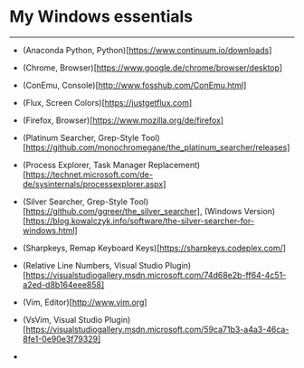 # My Windows essentials
--------------------

- (Anaconda Python, Python)[https://www.continuum.io/downloads]
- (Chrome, Browser)[https://www.google.de/chrome/browser/desktop]
- (ConEmu, Console)[http://www.fosshub.com/ConEmu.html]
- (Flux, Screen Colors)[https://justgetflux.com]
- (Firefox, Browser)[https://www.mozilla.org/de/firefox]
- (Platinum Searcher, Grep-Style Tool)[https://github.com/monochromegane/the_platinum_searcher/releases]
- (Process Explorer, Task Manager Replacement)[https://technet.microsoft.com/de-de/sysinternals/processexplorer.aspx]
- (Silver Searcher, Grep-Style Tool)[https://github.com/ggreer/the_silver_searcher], (Windows Version)[https://blog.kowalczyk.info/software/the-silver-searcher-for-windows.html]
- (Sharpkeys, Remap Keyboard Keys)[https://sharpkeys.codeplex.com/]
- (Relative Line Numbers, Visual Studio Plugin)[https://visualstudiogallery.msdn.microsoft.com/74d68e2b-ff64-4c51-a2ed-d8b164eee858]
- (Vim, Editor)[http://www.vim.org]
- (VsVim, Visual Studio Plugin)[https://visualstudiogallery.msdn.microsoft.com/59ca71b3-a4a3-46ca-8fe1-0e90e3f79329]



- 
